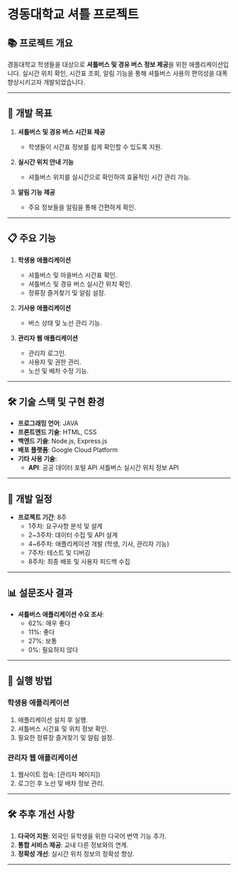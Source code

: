 # 경동대학교 셔틀 프로젝트

## 📚 프로젝트 개요
경동대학교 학생들을 대상으로 **셔틀버스 및 경유 버스 정보 제공**을 위한 애플리케이션입니다. 실시간 위치 확인, 시간표 조회, 알림 기능을 통해 셔틀버스 사용의 편의성을 대폭 향상시키고자 개발되었습니다.

---

## 🎯 개발 목표
1. **셔틀버스 및 경유 버스 시간표 제공**  
   - 학생들이 시간표 정보를 쉽게 확인할 수 있도록 지원.

2. **실시간 위치 안내 기능**  
   - 셔틀버스 위치를 실시간으로 확인하여 효율적인 시간 관리 가능.

3. **알림 기능 제공**  
   - 주요 정보들을 알림을 통해 간편하게 확인.

---

## 📋 주요 기능
1. **학생용 애플리케이션**
   - 셔틀버스 및 마을버스 시간표 확인.
   - 셔틀버스 및 경유 버스 실시간 위치 확인.
   - 정류장 즐겨찾기 및 알림 설정.

2. **기사용 애플리케이션**
   - 버스 상태 및 노선 관리 기능.

3. **관리자 웹 애플리케이션**
   - 관리자 로그인.
   - 사용자 및 권한 관리.
   - 노선 및 배차 수정 기능.

---

## 🛠️ 기술 스택 및 구현 환경
- **프로그래밍 언어**: JAVA
- **프론트엔드 기술**: HTML, CSS
- **백엔드 기술**: Node.js, Express.js
- **배포 플랫폼**: Google Cloud Platform
- **기타 사용 기술**:
  - **API**: 공공 데이터 포털 API
             셔틀버스 실시간 위치 정보 API

---

## 📅 개발 일정
- **프로젝트 기간**: 8주
  - 1주차: 요구사항 분석 및 설계
  - 2~3주차: 데이터 수집 및 API 설계
  - 4~6주차: 애플리케이션 개발 (학생, 기사, 관리자 기능)
  - 7주차: 테스트 및 디버깅
  - 8주차: 최종 배포 및 사용자 피드백 수집

---

## 📊 설문조사 결과
- **셔틀버스 애플리케이션 수요 조사**:
  - 62%: 매우 좋다
  - 11%: 좋다
  - 27%: 보통
  - 0%: 필요하지 않다

---

## 🚀 실행 방법
### 학생용 애플리케이션
1. 애플리케이션 설치 후 실행.
2. 셔틀버스 시간표 및 위치 정보 확인.
3. 필요한 정류장 즐겨찾기 및 알림 설정.

### 관리자 웹 애플리케이션
1. 웹사이트 접속: [관리자 페이지])
2. 로그인 후 노선 및 배차 정보 관리.

---

## 🛠️ 추후 개선 사항
1. **다국어 지원**: 외국인 유학생을 위한 다국어 번역 기능 추가.
2. **통합 서비스 제공**: 교내 다른 정보와의 연계.
3. **정확성 개선**: 실시간 위치 정보의 정확성 향상.

---
